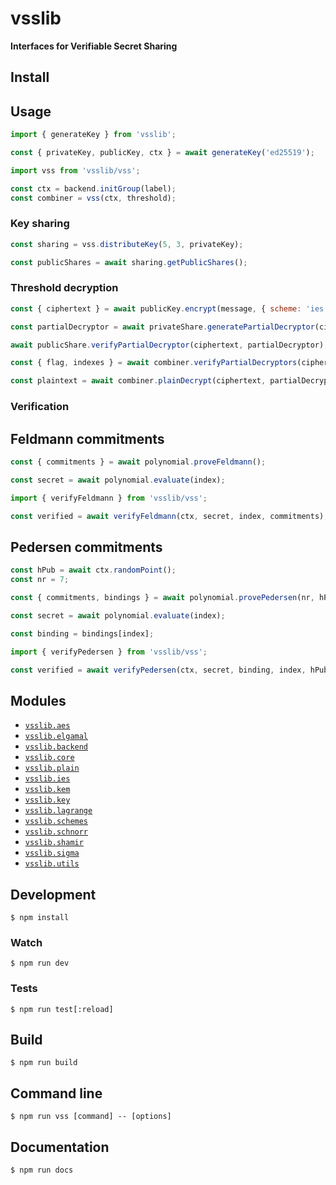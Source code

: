 # vsslib

**Interfaces for Verifiable Secret Sharing**

## Install

## Usage

```js
import { generateKey } from 'vsslib';

const { privateKey, publicKey, ctx } = await generateKey('ed25519');
```

```js
import vss from 'vsslib/vss';

const ctx = backend.initGroup(label);
const combiner = vss(ctx, threshold);
```

### Key sharing

```js
const sharing = vss.distributeKey(5, 3, privateKey);

const publicShares = await sharing.getPublicShares();
```

### Threshold decryption

```js
const { ciphertext } = await publicKey.encrypt(message, { scheme: 'ies' });
```

```js
const partialDecryptor = await privateShare.generatePartialDecryptor(ciphertext);
```

```js
await publicShare.verifyPartialDecryptor(ciphertext, partialDecryptor);
```

```js
const { flag, indexes } = await combiner.verifyPartialDecryptors(ciphertext, publicShares, partialDecryptors);
```

```js
const plaintext = await combiner.plainDecrypt(ciphertext, partialDecryptors);
```

### Verification

## Feldmann commitments

```js
const { commitments } = await polynomial.proveFeldmann();
```

```js
const secret = await polynomial.evaluate(index);
```

```js
import { verifyFeldmann } from 'vsslib/vss';

const verified = await verifyFeldmann(ctx, secret, index, commitments);
```


## Pedersen commitments

```js
const hPub = await ctx.randomPoint();
const nr = 7;

const { commitments, bindings } = await polynomial.provePedersen(nr, hPub);
```

```js
const secret = await polynomial.evaluate(index);

const binding = bindings[index];
```

```js
import { verifyPedersen } from 'vsslib/vss';

const verified = await verifyPedersen(ctx, secret, binding, index, hPub, commitments);
```

## Modules

- [`vsslib.aes`](./src/aes)
- [`vsslib.elgamal`](./src/elgamal)
- [`vsslib.backend`](./src/backend)
- [`vsslib.core`](./src/core)
- [`vsslib.plain`](./src/elgamal)
- [`vsslib.ies`](./src/elgamal)
- [`vsslib.kem`](./src/elgamal)
- [`vsslib.key`](./src/key)
- [`vsslib.lagrange`](./src/lagrange)
- [`vsslib.schemes`](./src/schemes)
- [`vsslib.schnorr`](./src/schnorr)
- [`vsslib.shamir`](./src/shamir)
- [`vsslib.sigma`](./src/sigma)
- [`vsslib.utils`](./src/utils)

## Development

```
$ npm install
```

### Watch

```
$ npm run dev
```

### Tests

```
$ npm run test[:reload]
```

## Build

```
$ npm run build
```

## Command line

```
$ npm run vss [command] -- [options]
```

## Documentation

```
$ npm run docs
```
